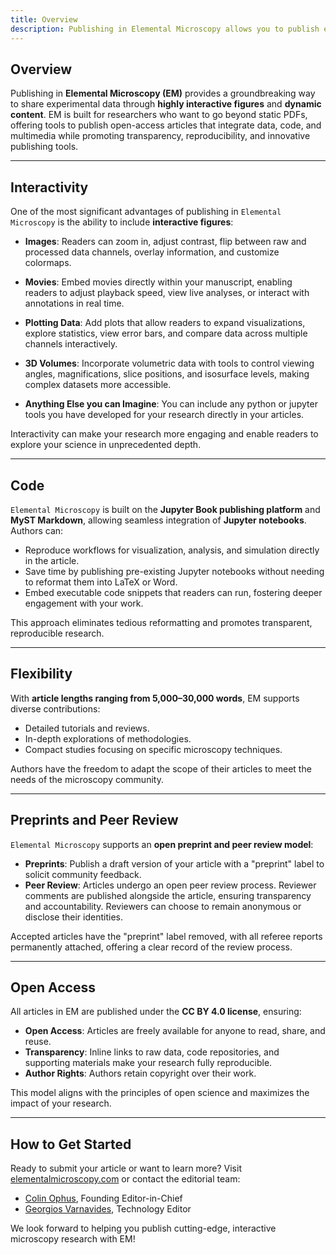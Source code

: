 ```yaml
---
title: Overview
description: Publishing in Elemental Microscopy allows you to publish experimental data using highly interactive figures.
---
```



## Overview

Publishing in **Elemental Microscopy (EM)** provides a groundbreaking way to share experimental data through **highly interactive figures** and **dynamic content**. EM is built for researchers who want to go beyond static PDFs, offering tools to publish open-access articles that integrate data, code, and multimedia while promoting transparency, reproducibility, and innovative publishing tools.

---

## Interactivity

One of the most significant advantages of publishing in `Elemental Microscopy` is the ability to include **interactive figures**:

- **Images**: Readers can zoom in, adjust contrast, flip between raw and processed data channels, overlay information, and customize colormaps.
  
- **Movies**: Embed movies directly within your manuscript, enabling readers to adjust playback speed, view live analyses, or interact with annotations in real time.

- **Plotting Data**: Add plots that allow readers to expand visualizations, explore statistics, view error bars, and compare data across multiple channels interactively.

- **3D Volumes**: Incorporate volumetric data with tools to control viewing angles, magnifications, slice positions, and isosurface levels, making complex datasets more accessible.

- **Anything Else you can Imagine**: You can include any python or jupyter tools you have developed for your research directly in your articles.

Interactivity can make your research more engaging and enable readers to explore your science in unprecedented depth.

---

## Code

`Elemental Microscopy` is built on the **Jupyter Book publishing platform** and **MyST Markdown**, allowing seamless integration of **Jupyter notebooks**. Authors can:

- Reproduce workflows for visualization, analysis, and simulation directly in the article.
- Save time by publishing pre-existing Jupyter notebooks without needing to reformat them into LaTeX or Word.
- Embed executable code snippets that readers can run, fostering deeper engagement with your work.

This approach eliminates tedious reformatting and promotes transparent, reproducible research.

---

## Flexibility

With **article lengths ranging from 5,000–30,000 words**, EM supports diverse contributions:

- Detailed tutorials and reviews.
- In-depth explorations of methodologies.
- Compact studies focusing on specific microscopy techniques.

Authors have the freedom to adapt the scope of their articles to meet the needs of the microscopy community.

---

## Preprints and Peer Review

`Elemental Microscopy` supports an **open preprint and peer review model**:

- **Preprints**: Publish a draft version of your article with a "preprint" label to solicit community feedback.
- **Peer Review**: Articles undergo an open peer review process. Reviewer comments are published alongside the article, ensuring transparency and accountability. Reviewers can choose to remain anonymous or disclose their identities.

Accepted articles have the "preprint" label removed, with all referee reports permanently attached, offering a clear record of the review process.

---

## Open Access

All articles in EM are published under the **CC BY 4.0 license**, ensuring:

- **Open Access**: Articles are freely available for anyone to read, share, and reuse.
- **Transparency**: Inline links to raw data, code repositories, and supporting materials make your research fully reproducible.
- **Author Rights**: Authors retain copyright over their work.

This model aligns with the principles of open science and maximizes the impact of your research.

---

## How to Get Started

Ready to submit your article or want to learn more? Visit [elementalmicroscopy.com](https://www.elementalmicroscopy.com) or contact the editorial team:

- [Colin Ophus](mailto:cophus@stanford.edu), Founding Editor-in-Chief
- [Georgios Varnavides](mailto:gvarnavides@berkeley.edu), Technology Editor

We look forward to helping you publish cutting-edge, interactive microscopy research with EM!

